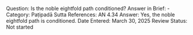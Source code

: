 Question: Is the noble eightfold path conditioned?
Answer in Brief: -
 Category: Paṭipadā
Sutta References: AN 4.34
Answer: Yes, the noble eightfold path is conditioned.
Date Entered: March 30, 2025
Review Status: Not started
